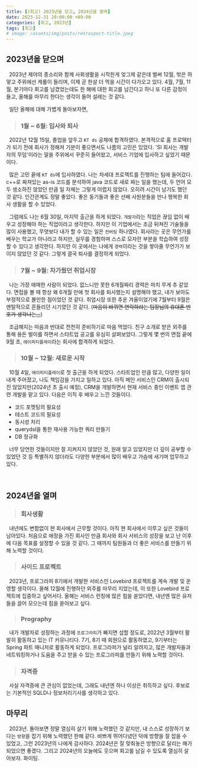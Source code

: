 ```yaml
---
title: [(회고) 2023년을 닫고, 2024년을 열며]
date: 2023-12-31 20:00:00 +09:00
categories: [회고, 2023년]
tags: [회고]
# image: /assets/img/posts/retrospect-title.jpeg
---
```


## 2023년을 닫으며

&nbsp; 2023년 제야의 종소리와 함께 사회생활을 시작한게 엊그제 같은데 벌써 12월, 밖은 하얗고 주위에선 캐롤이 들리며, 이제 곧 한살 더 먹을 시간이 다가오고 있다. 4월, 7월, 11월, 분기마다 회고를 남겼었는데도 한 해에 대한 회고를 남긴다고 하니 또 다른 감정이 들고, 올해를 마무리 한다는 생각이 들어 설레는 것 같다.

&nbsp; 일단 올해에 대해 가볍게 돌아보자면,

> ### 1월 ~ 6월: 입사와 퇴사

&nbsp; 2022년 12월 15일, 졸업을 앞두고 `KT ds` 공채에 합격하였다. 본격적으로 홈 프로텍터가 되기 전에 회사가 정해져 기분이 좋으면서도 나름의 고민은 있었다. 'SI 회사는 개발자의 무덤'이라는 말을 주위에서 꾸준히 들어왔고, 서비스 기업에 입사하고 싶었기 때문이다.

&nbsp; 많은 고민 끝에 `KT ds`에 입사하였다. 나는 차세대 프로젝트를 진행하는 팀에 들어갔다. c++로 짜져있는 as-is 코드를 분석하여 java 코드로 새로 짜는 일을 했는데, 두 언어 모두 생소하진 않았던 만큼 일 자체는 그렇게 어렵지 않았다. 오히려 시간이 남기도 했던 것 같다. 인간관계도 정말 좋았다. 좋은 동기들과 좋은 선배 사원분들을 만나 행복한 회사 생활을 할 수 있었다.

&nbsp; 그럼에도 나는 6월 30일, 마지막 출근을 하게 되었다. `개발자`라는 직업은 끊임 없이 배우고 성장해야 하는 직업이라고 생각한다. 하지만 이 기업에서는 조금 뒤쳐진 기술들을 많이 사용했고, 무엇보다 내가 할 수 있는 일은 `컨버팅` 하나였다. 회사라는 곳은 무언가를 배우는 학교가 아니라고 하지만, 실무를 경험하며 스스로 모자란 부분을 학습하여 성장할 수 있다고 생각한다. 하지만 이 곳에서는 나에게 `경력`이라는 것을 쌓아줄 무언가가 보이지 않았던 것 같다. 그렇게 결국 퇴사를 결정하게 되었다.

> ### 7월 ~ 9월: 차가웠던 취업시장

&nbsp; 나는 가장 애매한 사람이 되었다. 없느니만 못한 6개월짜리 경력은 마치 무게 추 같았다. 면접을 볼 때 항상 왜 6개월 만에 첫 회사를 퇴사했는지 설명해야 했고, 내가 보아도 부정적으로 볼만한 점이었던 것 같다. 취업시장 또한 추운 겨울이었기에 7월부터 9월은 멘탈적으로 흔들리던 시기였던 것 같다. (~~마음이 바뀌면 연락하라는 팀장님의 휴대폰 번호가 생각나는,,,~~)

&nbsp; 조급해지는 마음과 반대로 천천히 준비하기로 마음 먹었다. 친구 소개로 받은 외주를 통해 용돈 벌이를 하면서 스타트업 공고를 유심히 살펴보았다. 그렇게 몇 번의 면접 끝에 9월 초, `에이피티플레이`라는 회사에 합격하게 되었다.

> ### 10월 ~ 12월: 새로운 시작

&nbsp; 10월 4일, `에이피티플레이`로 첫 출근을 하게 되었다. 스타트업인 만큼 많고, 다양한 일이 내게 주어졌고, 나도 책임감을 가지고 일하고 있다. 아직 메인 서비스인 CRM이 출시되진 않았지만(2024년 초 출시 예정), CRM을 개발하면서 현재 서비스 중인 이벤트 앱 관련 개발을 맡고 있다. 다음은 이직 후 배우고 느낀 것들이다.

- 코드 포멧팅의 필요성
- 테스트 코드의 필요성
- 동시성 처리
- querydsl을 통한 재사용 가능한 쿼리 만들기
- DB 정규화

&nbsp; 너무 당연한 것들이지만 잘 지켜지지 않았던 것, 원래 알고 있었지만 더 깊이 공부할 수 있었던 것 등 특별하지 않더라도 다양한 부분에서 많이 배우고 가슴에 새기며 업무하고 있다.

<br>

## 2024년을 열며

> ### 회사생활

&nbsp; 내년에도 변함없이 현 회사에서 근무할 것이다. 아직 현 회사에서 이루고 싶은 것들이 남아있다. 처음으로 애정을 가진 회사인 만큼 회사와 회사 서비스의 성장을 보고 난 이후에 다음 목표를 설정할 수 있을 것 같다. 그 때까지 팀원들과 더 좋은 서비스를 만들기 위해 노력할 것이다.

> ### 사이드 프로젝트

&nbsp; 2023년, 프로그라피 8기에서 개발한 서비스인 Lovebird 프로젝트를 계속 개발 및 운영할 생각이다. 올해 12월에 진행하던 외주를 마무리 지었는데, 이 또한 Lovebird 프로젝트에 집중하고 싶어서다. 올해는 서비스 런칭에 많은 힘을 쏟았다면, 내년엔 많은 유저들을 끌어 모으는데 힘을 쏟아보고 싶다.

> ### Prography

&nbsp; 내가 개발자로 성장하는 과정에 `프로그라피`가 빠지면 섭할 정도로, 2022년 3월부터 활발히 활동하고 있는 IT 커뮤니티다. 7기, 8기 때 회원으로 활동하였고, 9기부터는 Spring 파트 매니저로 활동하게 되었다. 프로그라피가 널리 알려지고, 많은 개발자들과 네트워킹하거나 도움을 주고 받을 수 있는 프로그라피를 만들기 위해 노력할 것이다.

> ### 자격증

&nbsp; 사실 자격증에 큰 관심이 없었는데, 그래도 내년엔 하나 이상은 취득하고 싶다. 후보로는 기본적인 SQLD나 정보처리기사를 생각하고 있다.

## 마무리

&nbsp; 2023년. 돌아보면 정말 열심히 살기 위해 노력했던 것 같지만, 내 스스로 성장하기 보다는 `방향`을 잡기 위해 노력했던 한해 같다. 바쁘게 뛰어다녔던 덕에 방향을 잘 잡을 수 있었고, 그런 2023년의 나에게 감사하다. 2024년은 잘 맞춰놓은 방향으로 달리는 해가 되었으면 좋겠다. 그리고 2024년의 오늘에도 웃으며 회고를 남길 수 있도록 열심히 살아보자. 화이팅.

